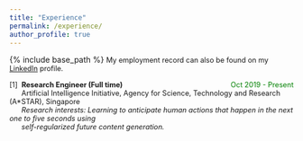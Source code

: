 ```yaml
---
title: "Experience"
permalink: /experience/
author_profile: true
---
```


{% include base_path %}
<span style="font-size:0.9em;text-align: justify;">My employment record can also be found on my <a href="https://www.linkedin.com/in/vinoj-jayasundara-983a81129/">LinkedIn</a> profile.</span>

<span style="font-size:0.9em;text-align: justify"> [1]<span style="color:white">a</span><b>Research Engineer (Full time)</b><span style="color:green;float:right;padding-left:50px">Oct 2019 - Present </span><br />
  &nbsp; &nbsp; &nbsp; Artificial Intelligence Initiative, Agency for Science, Technology and Research (A*STAR), Singapore<br />
 &nbsp; &nbsp; &nbsp; <i>Research interests: Learning to anticipate human actions that happen in the next one to five seconds using <br/>
  &nbsp; &nbsp; &nbsp; self-regularized future content generation. </i> <br/>
   &nbsp; &nbsp; &nbsp; </span>
